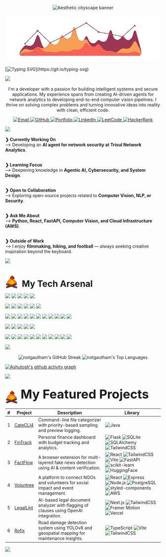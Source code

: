 <!-- Typing SVG -->


<p align="center">
<img src="https://user-images.githubusercontent.com/74038190/212284100-561aa473-3905-4a80-b561-0d28506553ee.gif" alt="Aesthetic cityscape banner" />
</p>


<p align="center">
<img src=firegraph.gif alt="Aesthetic cityscape banner" />
</p>

[![Typing SVG](https://readme-typing-svg.herokuapp.com?font=Fira+Code&weight=700&size=70&duration=3000&pause=500&color=F86635&center=true&vCenter=true&width=1920&height=100&lines=Hi!+My+name+is+Gautham;A+Developer+focused+on+AI+%26+Data;Always+learning+and+building;Welcome+to+my+digital+space...)](https://git.io/typing-svg)




<img src="https://user-images.githubusercontent.com/73097560/115834477-dbab4500-a447-11eb-908a-139a6edaec5c.gif">

<!-- About Me Section -->

<p align="center">
I'm a developer with a passion for building intelligent systems and secure applications. My experience spans from creating AI-driven agents for network analytics to developing end-to-end computer vision pipelines. I thrive on solving complex problems and turning innovative ideas into reality with clean, efficient code.
</p>



<!-- Socials & Links -->

<p align="center">
  <a href="mailto:vgautham.coll@gmail.com">
    <img src="https://img.shields.io/badge/Email-D14836?style=for-the-badge&logo=gmail&logoColor=white" alt="Email"/>
  </a>
  <a href="https://github.com/notgautham" target="_blank">
    <img src="https://img.shields.io/badge/GitHub-181717?style=for-the-badge&logo=github&logoColor=white" alt="GitHub"/>
  </a>
  <a href="https://notgautham.vercel.app" target="_blank">
    <img src="https://img.shields.io/badge/Portfolio-f85d7f?style=for-the-badge&logo=vercel&logoColor=white" alt="Portfolio"/>
  </a>
  <a href="https://www.linkedin.com/in/gautham-venkatesan/" target="_blank">
    <img src="https://img.shields.io/badge/LinkedIn-0077B5?style=for-the-badge&logo=linkedin&logoColor=white" alt="LinkedIn"/>
  </a>
  <a href="https://leetcode.com/u/vgautham/" target="_blank">
    <img src="https://img.shields.io/badge/LeetCode-FFA116?style=for-the-badge&logo=leetcode&logoColor=white" alt="LeetCode"/>
  </a>
  <a href="https://www.hackerrank.com/profile/gv6443" target="_blank">
    <img src="https://img.shields.io/badge/HackerRank-2EC866?style=for-the-badge&logo=hackerrank&logoColor=white" alt="HackerRank"/>
  </a>
</p>



<!-- Details Section -->
<img src="https://user-images.githubusercontent.com/73097560/115834477-dbab4500-a447-11eb-908a-139a6edaec5c.gif">


<br>

<p align="left">

<b>❯ Currently Working On</b><br>
⟶ Developing an <strong>AI agent for network security at Trisul Network Analytics</strong>.<br><br>

<b>❯ Learning Focus</b><br>
⟶ Deepening knowledge in <strong>Agentic AI, Cybersecurity, and System Design</strong>.<br><br>

<b>❯ Open to Collaboration</b><br>
⟶ Exploring open-source projects related to <strong>Computer Vision, NLP, or Security</strong>.<br><br>

<b>❯ Ask Me About</b><br>
⟶ <strong>Python, React, FastAPI, Computer Vision, and Cloud Infrastructure (AWS)</strong>.<br><br>

<b>❯ Outside of Work</b><br>
⟶ I enjoy <strong>filmmaking, hiking, and football</strong> — always seeking creative inspiration beyond the keyboard.

</p>


<img src="https://user-images.githubusercontent.com/73097560/115834477-dbab4500-a447-11eb-908a-139a6edaec5c.gif">


<!-- Skills Section -->

<p align="left">
  <img src="smallfire.gif" width="40" style="vertical-align: middle;"/>
  <span style="font-size: 28px; font-weight: bold; vertical-align: bottom; margin-left: 10px;">My Tech Arsenal</span>
</p>



<p align="left">
  <img src="https://img.shields.io/badge/Python-3776AB?style=for-the-badge&logo=python&logoColor=white"/>
  <img src="https://img.shields.io/badge/C++-00599C?style=for-the-badge&logo=c%2B%2B&logoColor=white"/>
  <img src="https://img.shields.io/badge/JavaScript-F7DF1E?style=for-the-badge&logo=javascript&logoColor=black"/>
  <img src="https://img.shields.io/badge/Bash-121011?style=for-the-badge&logo=gnubash&logoColor=white"/>
  <img src="https://img.shields.io/badge/SQL-4479A1?style=for-the-badge&logo=mysql&logoColor=white"/>
</p>

<p align="left">
  <img src="https://img.shields.io/badge/TensorFlow-FF6F00?style=for-the-badge&logo=tensorflow&logoColor=white"/>
  <img src="https://img.shields.io/badge/Keras-D00000?style=for-the-badge&logo=keras&logoColor=white"/>
  <img src="https://img.shields.io/badge/PyTorch-EE4C2C?style=for-the-badge&logo=pytorch&logoColor=white"/>
  <img src="https://img.shields.io/badge/Scikit_Learn-F7931E?style=for-the-badge&logo=scikit-learn&logoColor=white"/>
  <img src="https://img.shields.io/badge/OpenCV-5C3EE8?style=for-the-badge&logo=opencv&logoColor=white"/>
  <img src="https://img.shields.io/badge/Transformers-F9A03C?style=for-the-badge&logo=huggingface&logoColor=black"/>
</p>

<p align="left">
  <img src="https://img.shields.io/badge/React-20232A?style=for-the-badge&logo=react&logoColor=61DAFB"/>
  <img src="https://img.shields.io/badge/Next.js-000000?style=for-the-badge&logo=next.js&logoColor=white"/>
  <img src="https://img.shields.io/badge/Node.js-339933?style=for-the-badge&logo=nodedotjs&logoColor=white"/>
  <img src="https://img.shields.io/badge/Tailwind_CSS-06B6D4?style=for-the-badge&logo=tailwindcss&logoColor=white"/>
  <img src="https://img.shields.io/badge/FastAPI-009688?style=for-the-badge&logo=fastapi&logoColor=white"/>
  <img src="https://img.shields.io/badge/Express.js-404D59?style=for-the-badge&logo=express&logoColor=white"/>
   <img src="https://img.shields.io/badge/Blender-F5792A?style=for-the-badge&logo=blender&logoColor=white"/>
  <img src="https://img.shields.io/badge/Photoshop-31A8FF?style=for-the-badge&logo=adobephotoshop&logoColor=white"/>
  <img src="https://img.shields.io/badge/Premiere%20Pro-9999FF?style=for-the-badge&logo=adobepremierepro&logoColor=white"/>
  <img src="https://img.shields.io/badge/Lightroom-31A8FF?style=for-the-badge&logo=adobelightroom&logoColor=white"/>
  <img src="https://img.shields.io/badge/After%20Effects-9999FF?style=for-the-badge&logo=adobeaftereffects&logoColor=white"/>

</p>

<p align="left">
  <img src="https://img.shields.io/badge/PostgreSQL-4169E1?style=for-the-badge&logo=postgresql&logoColor=white"/>
  <img src="https://img.shields.io/badge/MongoDB-47A248?style=for-the-badge&logo=mongodb&logoColor=white"/>
  <img src="https://img.shields.io/badge/MySQL-4479A1?style=for-the-badge&logo=mysql&logoColor=white"/>
  <img src="https://img.shields.io/badge/Suricata-E74C3C?style=for-the-badge&logo=proxmox&logoColor=white"/>
  <img src="https://img.shields.io/badge/Wireshark-1679A7?style=for-the-badge&logo=wireshark&logoColor=white"/>
</p>

<p align="left">
  <img src="https://img.shields.io/badge/Docker-2496ED?style=for-the-badge&logo=docker&logoColor=white"/>
  <img src="https://img.shields.io/badge/AWS-232F3E?style=for-the-badge&logo=amazon-aws&logoColor=white"/>
  <img src="https://img.shields.io/badge/Terraform-7B42BC?style=for-the-badge&logo=terraform&logoColor=white"/>
    <img src="https://img.shields.io/badge/Kubernetes-326CE5?style=for-the-badge&logo=kubernetes&logoColor=white"/>
  <img src="https://img.shields.io/badge/Jenkins-D24939?style=for-the-badge&logo=jenkins&logoColor=white"/>
  <img src="https://img.shields.io/badge/Ansible-EE0000?style=for-the-badge&logo=ansible&logoColor=white"/>
  <img src="https://img.shields.io/badge/Git-F05032?style=for-the-badge&logo=git&logoColor=white"/>
  <img src="https://img.shields.io/badge/GitHub_Actions-2088FF?style=for-the-badge&logo=github-actions&logoColor=white"/>
  <img src="https://img.shields.io/badge/Postman-FF6C37?style=for-the-badge&logo=postman&logoColor=white"/>
  <img src="https://img.shields.io/badge/Vercel-000000?style=for-the-badge&logo=vercel&logoColor=white"/>
  <img src="https://img.shields.io/badge/Linux-FCC624?style=for-the-badge&logo=linux&logoColor=black"/>
</p>




<!-- GitHub Stats & Activity Section -->

<img src="https://user-images.githubusercontent.com/73097560/115834477-dbab4500-a447-11eb-908a-139a6edaec5c.gif">

<br>

<p align="center">
<img height="180em" src="https://github-readme-streak-stats.herokuapp.com/?user=notgautham&theme=rust-ferris-dark&hide_border=false" alt="notgautham's GitHub Streak">
<img height="180em" src="https://github-readme-stats.vercel.app/api/top-langs/?username=notgautham&layout=compact&theme=codeSTACKr&hide_border=false&border_color=fff&bg_color=000&langs_count=8&title_color=F86635FF&text_color=F88135FF" alt="notgautham's Top Languages">
</p>


[![Ashutosh's github activity graph](https://github-readme-activity-graph.vercel.app/graph?username=notgautham&theme=merko)](https://github.com/ashutosh00710/github-readme-activity-graph)


<img src="https://user-images.githubusercontent.com/73097560/115834477-dbab4500-a447-11eb-908a-139a6edaec5c.gif">



<!-- Featured Projects Table -->

<p align="left" style="display: flex; align-items: center;">
  <img src="smallfire.gif" width="40" style="vertical-align: middle;"/>
  <span style="font-size: 40px; font-weight: bold; margin-left: 10px; vertical-align: middle;">
    My Featured Projects
  </span>
</p>


<div align="center">

| # | Project | Description | Library |
|--|---------|-------------|---------|
| 1 | [CateCLI4](https://github.com/notgautham/CateCLI4) | Command-line file categorizer with priority-based sampling and preview logging. | ![Java](https://img.shields.io/badge/Java-black?style=flat-square&logo=java) |
| 2 | [FinTrack](https://github.com/notgautham/FinTrack) | Personal finance dashboard with budget tracking and analytics. | ![Flask](https://img.shields.io/badge/Flask-black?style=flat-square&logo=flask) ![SQLite](https://img.shields.io/badge/SQLite-black?style=flat-square&logo=sqlite) ![SQLAlchemy](https://img.shields.io/badge/SQLAlchemy-black?style=flat-square&logo=sqlalchemy) ![TailwindCSS](https://img.shields.io/badge/TailwindCSS-black?style=flat-square&logo=tailwindcss) |
| 3 | [FactFlow](https://github.com/notgautham/FactFlow) | A browser extension for multi-layered fake news detection using AI & content verification. | ![React](https://img.shields.io/badge/React-black?style=flat-square&logo=react) ![TailwindCSS](https://img.shields.io/badge/TailwindCSS-black?style=flat-square&logo=tailwindcss) ![Vite](https://img.shields.io/badge/Vite-black?style=flat-square&logo=vite) ![FastAPI](https://img.shields.io/badge/FastAPI-black?style=flat-square&logo=fastapi) ![scikit-learn](https://img.shields.io/badge/scikit--learn-black?style=flat-square&logo=scikitlearn) ![HuggingFace](https://img.shields.io/badge/HuggingFace-black?style=flat-square&logo=huggingface) |
| 4 | [Voluntree](https://github.com/notgautham/VolunTree) | A platform to connect NGOs and volunteers for social impact and event management. | ![React](https://img.shields.io/badge/React-black?style=flat-square&logo=react) ![Express](https://img.shields.io/badge/Express-black?style=flat-square&logo=express) ![Node.js](https://img.shields.io/badge/Node.js-black?style=flat-square&logo=nodedotjs) ![PostgreSQL](https://img.shields.io/badge/PostgreSQL-black?style=flat-square&logo=postgresql) ![styled-components](https://img.shields.io/badge/styled--components-black?style=flat-square&logo=styledcomponents) ![AWS](https://img.shields.io/badge/AWS-black?style=flat-square&logo=amazonaws)| 
| 5 | [LegalLint](https://github.com/notgautham/LegalLint) | AI-based legal document analyzer with flagging of clauses using OpenAI integration. | ![Next.js](https://img.shields.io/badge/Next.js-black?style=flat-square&logo=next.js) ![TailwindCSS](https://img.shields.io/badge/TailwindCSS-black?style=flat-square&logo=tailwindcss) ![Framer Motion](https://img.shields.io/badge/Framer--Motion-black?style=flat-square&logo=framer) ![Vercel](https://img.shields.io/badge/Vercel-black?style=flat-square&logo=vercel) |
| 6 | [Rofix](https://github.com/notgautham/Rofix) | Road damage detection system using YOLOv8 and geospatial mapping for maintenance insights. | ![TypeScript](https://img.shields.io/badge/TypeScript-black?style=flat-square&logo=typescript) ![Vite](https://img.shields.io/badge/Vite-black?style=flat-square&logo=vite) ![TailwindCSS](https://img.shields.io/badge/TailwindCSS-black?style=flat-square&logo=tailwindcss) |

</div>







<img src="https://user-images.githubusercontent.com/73097560/115834477-dbab4500-a447-11eb-908a-139a6edaec5c.gif">



<!-- Socials Section -->

